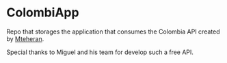 # ColombiApp

Repo that storages the application that consumes the Colombia API created by [Mteheran](https://github.com/Mteheran/api-colombia).

Special thanks to Miguel and his team for develop such a free API.